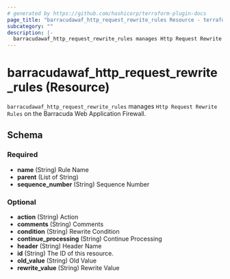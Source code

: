 ```yaml
---
# generated by https://github.com/hashicorp/terraform-plugin-docs
page_title: "barracudawaf_http_request_rewrite_rules Resource - terraform-provider-barracudawaf"
subcategory: ""
description: |-
  barracudawaf_http_request_rewrite_rules manages Http Request Rewrite Rules on the Barracuda Web Application Firewall.
---
```


# barracudawaf_http_request_rewrite_rules (Resource)

`barracudawaf_http_request_rewrite_rules` manages `Http Request Rewrite Rules` on the Barracuda Web Application Firewall.



<!-- schema generated by tfplugindocs -->
## Schema

### Required

- **name** (String) Rule Name
- **parent** (List of String)
- **sequence_number** (String) Sequence Number

### Optional

- **action** (String) Action
- **comments** (String) Comments
- **condition** (String) Rewrite Condition
- **continue_processing** (String) Continue Processing
- **header** (String) Header Name
- **id** (String) The ID of this resource.
- **old_value** (String) Old Value
- **rewrite_value** (String) Rewrite Value



